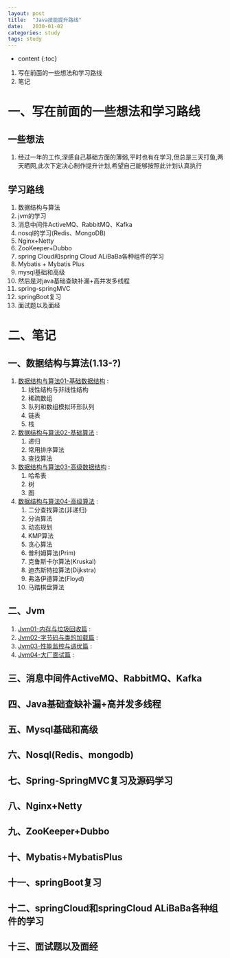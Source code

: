```yaml
---
layout: post
title:  "Java技能提升路线"
date:   2030-01-02
categories: study
tags: study
---
```


* content
{:toc}

1. 写在前面的一些想法和学习路线
2. 笔记




# 一、写在前面的一些想法和学习路线

## 一些想法
1. 经过一年的工作,深感自己基础方面的薄弱,平时也有在学习,但总是三天打鱼,两天晒网,此次下定决心制作提升计划,希望自己能够按照此计划认真执行

## 学习路线
1. 数据结构与算法
2. jvm的学习
3. 消息中间件ActiveMQ、RabbitMQ、Kafka
4. nosql的学习(Redis、MongoDB)
5. Nginx+Netty
6. ZooKeeper+Dubbo
7. spring Cloud和spring Cloud ALiBaBa各种组件的学习
8. Mybatis + Mybatis Plus
9. mysql基础和高级
10. 然后是对java基础查缺补漏+高并发多线程
11. spring-springMVC
12. springBoot复习
13. 面试题以及面经

# 二、笔记

## 一、数据结构与算法(1.13-?)

1. [数据结构与算法01-基础数据结构](https://ttk1907.github.io/2021/01/13/java-DataStructureAndAlgorithm01/) : 
    1. 线性结构与非线性结构
    2. 稀疏数组
    3. 队列和数组模拟环形队列
    4. 链表
    5. 栈
2. [数据结构与算法02-基础算法](https://ttk1907.github.io/2021/01/19/java-DataStructureAndAlgorithm02/) : 
    1. 递归
    2. 常用排序算法
    3. 查找算法
3. [数据结构与算法03-高级数据结构](https://ttk1907.github.io/2021/01/25/java-DataStructureAndAlgorithm03/) : 
    1. 哈希表
    2. 树
    3. 图
4. [数据结构与算法04-高级算法](https://ttk1907.github.io/2021/02/22/java-DataStructureAndAlgorithm04/) : 
    1. 二分查找算法(非递归)
    2. 分治算法
    3. 动态规划
    4. KMP算法
    5. 贪心算法
    6. 普利姆算法(Prim)
    7. 克鲁斯卡尔算法(Kruskal)
    8. 迪杰斯特拉算法(Dijkstra)
    9. 弗洛伊德算法(Floyd)
    10. 马踏棋盘算法

## 二、Jvm
1. [Jvm01-内存与垃圾回收篇](https://ttk1907.github.io/2021/03/25/java-Jvm01/) :
2. [Jvm02-字节码与类的加载篇](https://ttk1907.github.io/2021/03/25/java-Jvm01/) :
3. [Jvm03-性能监控与调优篇](https://ttk1907.github.io/2021/03/25/java-Jvm01/) :
4. [Jvm04-大厂面试篇](https://ttk1907.github.io/2021/03/25/java-Jvm01/) :

## 三、消息中间件ActiveMQ、RabbitMQ、Kafka
## 四、Java基础查缺补漏+高并发多线程
## 五、Mysql基础和高级
## 六、Nosql(Redis、mongodb)
## 七、Spring-SpringMVC复习及源码学习
## 八、Nginx+Netty
## 九、ZooKeeper+Dubbo
## 十、Mybatis+MybatisPlus
## 十一、springBoot复习
## 十二、springCloud和springCloud ALiBaBa各种组件的学习
## 十三、面试题以及面经
